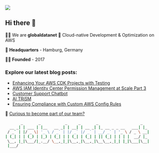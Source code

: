<img src='https://github.com/globaldatanet/.github/raw/main/profile/logo.png'/>

## Hi there 👋

🙋‍♀️ We are **globaldatanet** 💜 Cloud-native Development & Optimization on AWS

🌈 **Headquarters** - Hamburg, Germany

👩‍💻 **Founded** - 2017

### Explore our latest blog posts:

<!--START_SECTION:techblog-->
* [Enhancing Your AWS CDK Projects with Testing](https:&#x2F;&#x2F;globaldatanet.com&#x2F;tech-blog&#x2F;enhancing-your-aws-cdk-projects-with-testing)
* [AWS IAM Identity Center Permission Management at Scale Part 3](https:&#x2F;&#x2F;globaldatanet.com&#x2F;tech-blog&#x2F;aws-iam-identity-center-permission-management-at-scale-part-3)
* [Customer Support Chatbot ](https:&#x2F;&#x2F;globaldatanet.com&#x2F;tech-blog&#x2F;customer-support-chatbot-)
* [AI TRiSM](https:&#x2F;&#x2F;globaldatanet.com&#x2F;tech-blog&#x2F;ai-trism)
* [Ensuring Compliance with Custom AWS Config Rules](https:&#x2F;&#x2F;globaldatanet.com&#x2F;tech-blog&#x2F;ensuring-compliance-with-custom-aws-config-rules)
<!--END_SECTION:techblog-->

👾 [Curious to become part of our team?](https://globaldatanet.com/careers)

```bash
       _       _           _     _       _                   _   
  __ _| | ___ | |__   __ _| | __| | __ _| |_ __ _ _ __   ___| |_ 
 / _` | |/ _ \| '_ \ / _` | |/ _` |/ _` | __/ _` | '_ \ / _ \ __|
| (_| | | (_) | |_) | (_| | | (_| | (_| | || (_| | | | |  __/ |_ 
 \__, |_|\___/|_.__/ \__,_|_|\__,_|\__,_|\__\__,_|_| |_|\___|\__|
 |___/                                                           

```
